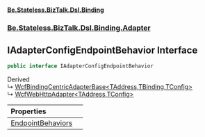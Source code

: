 #### [Be.Stateless.BizTalk.Dsl.Binding](README.md 'README')
### [Be.Stateless.BizTalk.Dsl.Binding.Adapter](Be.Stateless.BizTalk.Dsl.Binding.Adapter.md 'Be.Stateless.BizTalk.Dsl.Binding.Adapter')

## IAdapterConfigEndpointBehavior Interface

```csharp
public interface IAdapterConfigEndpointBehavior
```

Derived  
&#8627; [WcfBindingCentricAdapterBase&lt;TAddress,TBinding,TConfig&gt;](WcfBindingCentricAdapterBase_TAddress,TBinding,TConfig_.md 'Be.Stateless.BizTalk.Dsl.Binding.Adapter.WcfBindingCentricAdapterBase<TAddress,TBinding,TConfig>')  
&#8627; [WcfWebHttpAdapter&lt;TAddress,TConfig&gt;](WcfWebHttpAdapter_TAddress,TConfig_.md 'Be.Stateless.BizTalk.Dsl.Binding.Adapter.WcfWebHttpAdapter<TAddress,TConfig>')

| Properties | |
| :--- | :--- |
| [EndpointBehaviors](IAdapterConfigEndpointBehavior.EndpointBehaviors.md 'Be.Stateless.BizTalk.Dsl.Binding.Adapter.IAdapterConfigEndpointBehavior.EndpointBehaviors') | |
